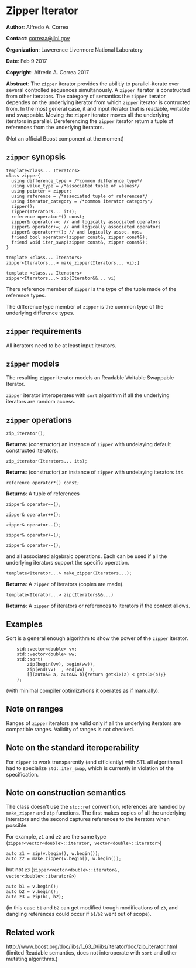 # Zipper Iterator

**Author**: Alfredo A. Correa

**Contact**: correaa@llnl.gov

**Organization**: Lawerence Livermore National Laboratory

**Date**: Feb 9 2017

**Copyright**: Alfredo A. Correa 2017

**Abstract**: 
The `zipper` iterator provides the abilitiy to parallel-iterate over several controlled sequences simultanously.
A `zipper` iterator is constructed from other iterators.
The category of semantics the `zipper` iterator dependes on the underlying iterator from which `zipper` iterator is contructed from.
In the most general case, it and input iterator that is readable, writable and swappable.
Moving the `zipper` iterator moves all the underlying iterators in parallel. 
Dereferencing the `zipper` iterator return a tuple of references from the underlying iterators.

(Not an official Boost component at the moment)

## `zipper` synopsis

    template<class... Iterators>
    class zipper{
      using difference_type = /*common difference type*/
      using value_type = /*associated tuple of values*/
      using pointer = zipper;
      using reference = /*associated tuple of references*/
      using iterator_category = /*common iterator category*/
      zipper();
      zipper(Iterators... its);
      reference operator*() const;
      zipper& operator-=; // and logically associated operators
      zipper& operator+=; // and logically associated operators
      zipper& operator++(); // and logically assoc. ops.
      friend bool operator<(zipper const&, zipper const&);
      friend void iter_swap(zipper const&, zipper const&);
    }

    template <class... Iterators> 
    zipper<Iterators...> make_zipper(Iterators... vi);}
    
    template <class... Iterators>
    zipper<Iterators...> zip(Iterator&&... vi)

There reference member of `zipper` is the type of the tuple made of the reference types.

The difference type member of `zipper` is the common type of the underlying difference types.

## `zipper` requirements

All iterators need to be at least input iterators.

## `zipper` models

The resulting `zipper` iterator models an Readable Writable Swappable Iterator.

`zipper` iterator interoperates with `sort` algorithm if all the underlying iterators are random access.

## `zipper` operations

`zip_iterator();`

**Returns**: (constructor) an instance of `zipper` with undelaying default constructed iterators.

`zip_iterator(Iterators... its);`

**Returns**: (constructor) an instance of `zipper` with undelaying iterators `its`.

`reference operator*() const;`

**Returns**: A tuple of references

`zipper& operator==();` 

`zipper& operator++();` 

`zipper& operator--();` 

`zipper& operator+=();` 

`zipper& operator-=();` 


and all associated algebraic operations.
Each can be used if all the underlying iterators support the specific operation.

`template<Iterator...> make_zipper(Iterators...);` 

**Returns**: A `zipper` of iterators (copies are made).

`template<Iterator...> zip(Iterators&&...)` 

**Returns**: A `zipper` of iterators or references to iterators if the context allows.


## Examples

Sort is a general enough algorithm to show the power of the `zipper` iterator.

		std::vector<double> vv;
		std::vector<double> ww;
		std::sort(
			zip(begin(vv), begin(ww)),
			zip(end(vv)  , end(ww)  ),
			[](auto&& a, auto&& b){return get<1>(a) < get<1>(b);}
		);

(with minimal compiler optimizations it operates as if manually).

## Note on ranges

Ranges of `zipper` iterators are valid only if all the underlying iterators are compatible ranges.
Validity of ranges is not checked.

## Note on the standard iteroperability

For `zipper` to work transparently (and efficiently) with STL all algorithms I had to specialize `std::iter_swap`, which is currently in violation of the specification.

## Note on construction semantics

The class doesn't use the `std::ref` convention, references are handled by `make_zipper` and `zip` functions. 
The first makes copies of all the underlying interators and the second captures references to the iterators when possible.

For example, `z1` and `z2` are the same type (`zipper<vector<double>::iterator, vector<double>::iterator>`)
 
	auto z1 = zip(v.begin(), w.begin());
	auto z2 = make_zipper(v.begin(), w.begin());

but not `z3` (`zipper<vector<double>::iterator&, vector<double>::iterator&>`)

	auto b1 = v.begin();
	auto b2 = v.begin();
	auto z3 = zip(b1, b2);

(in this case `b1` and `b2` can get modified trough modifications of `z3`, and dangling references could occur if `b1`/`b2` went out of scope).

## Related work

http://www.boost.org/doc/libs/1_63_0/libs/iterator/doc/zip_iterator.html
(limited Readable semantics, does not interoperate with `sort` and other mutating algorithms.)

